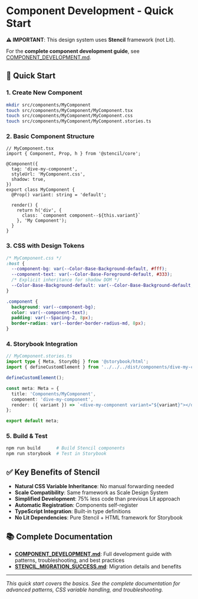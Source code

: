 # Component Development - Quick Start

**⚠️ IMPORTANT**: This design system uses **Stencil** framework (not Lit). 

For the **complete component development guide**, see [COMPONENT_DEVELOPMENT.md](COMPONENT_DEVELOPMENT.md).

## 🚀 Quick Start

### 1. Create New Component

```bash
mkdir src/components/MyComponent
touch src/components/MyComponent/MyComponent.tsx
touch src/components/MyComponent/MyComponent.css  
touch src/components/MyComponent/MyComponent.stories.ts
```

### 2. Basic Component Structure

```tsx
// MyComponent.tsx
import { Component, Prop, h } from '@stencil/core';

@Component({
  tag: 'dive-my-component',
  styleUrl: 'MyComponent.css',
  shadow: true,
})
export class MyComponent {
  @Prop() variant: string = 'default';
  
  render() {
    return h('div', { 
      class: `component component--${this.variant}` 
    }, 'My Component');
  }
}
```

### 3. CSS with Design Tokens

```css
/* MyComponent.css */
:host {
  --component-bg: var(--Color-Base-Background-default, #fff);
  --component-text: var(--Color-Base-Foreground-default, #333);
  /* Explicit inheritance for shadow DOM */
  --Color-Base-Background-default: var(--Color-Base-Background-default, #fff);
}

.component {
  background: var(--component-bg);
  color: var(--component-text);
  padding: var(--Spacing-2, 8px);
  border-radius: var(--border-border-radius-md, 8px);
}
```

### 4. Storybook Integration

```ts
// MyComponent.stories.ts
import type { Meta, StoryObj } from '@storybook/html';
import { defineCustomElement } from '../../../dist/components/dive-my-component';

defineCustomElement();

const meta: Meta = {
  title: 'Components/MyComponent',
  component: 'dive-my-component',
  render: ({ variant }) => `<dive-my-component variant="${variant}"></dive-my-component>`,
};

export default meta;
```

### 5. Build & Test

```bash
npm run build      # Build Stencil components
npm run storybook  # Test in Storybook
```

## ✅ Key Benefits of Stencil

- **Natural CSS Variable Inheritance**: No manual forwarding needed
- **Scale Compatibility**: Same framework as Scale Design System  
- **Simplified Development**: 75% less code than previous Lit approach
- **Automatic Registration**: Components self-register
- **TypeScript Integration**: Built-in type definitions
- **No Lit Dependencies**: Pure Stencil + HTML framework for Storybook

## 📚 Complete Documentation

- **[COMPONENT_DEVELOPMENT.md](COMPONENT_DEVELOPMENT.md)**: Full development guide with patterns, troubleshooting, and best practices
- **[STENCIL_MIGRATION_SUCCESS.md](../STENCIL_MIGRATION_SUCCESS.md)**: Migration details and benefits

---

*This quick start covers the basics. See the complete documentation for advanced patterns, CSS variable handling, and troubleshooting.* 